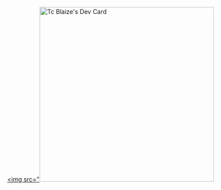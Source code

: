 <a href="https://app.daily.dev/tcblaize"><img src="<img src="https://github.com/tcblaize/tcblaize/blob/master/devcard.svg" width="400" alt="Tc Blaize's Dev Card"/></a>

<!--
**tcblaize/tcblaize** is a ✨ _special_ ✨ repository because its `README.md` (this file) appears on your GitHub profile.

Here are some ideas to get you started:

- 🔭 I’m currently working on ...
- 🌱 I’m currently learning ...
- 👯 I’m looking to collaborate on ...
- 🤔 I’m looking for help with ...
- 💬 Ask me about ...
- 📫 How to reach me: ...
- 😄 Pronouns: ...
- ⚡ Fun fact: ...
-->
